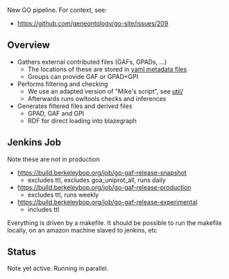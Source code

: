 New GO pipeline. For context, see:

 * https://github.com/geneontology/go-site/issues/209

## Overview

 * Gathers external contributed files (GAFs, GPADs, ...)
    * The locations of these are stored in [yaml metadata files](../metadata/datasets)
    * Groups can provide GAF or GPAD+GPI
 * Performs filtering and checking
    * We use an adapted version of "Mike's script", see [util/](util)
    * Afterwards runs owltools checks and inferences
 * Generates filtered files and derived files
    * GPAD, GAF and GPI
    * RDF for direct loading into blazegraph

## Jenkins Job

Note these are not in production

 * https://build.berkeleybop.org/job/go-gaf-release-snapshot
    * excludes ttl, excludes goa_uniprot_all, runs daily
 * https://build.berkeleybop.org/job/go-gaf-release-production
    * excludes ttl, runs weekly
 * https://build.berkeleybop.org/job/go-gaf-release-experimental
    * includes ttl

Everything is driven by a makefile. It should be possible to run the makefile locally, on an amazon machine slaved to jenkins, etc

## Status

Note yet active. Running in parallel.

